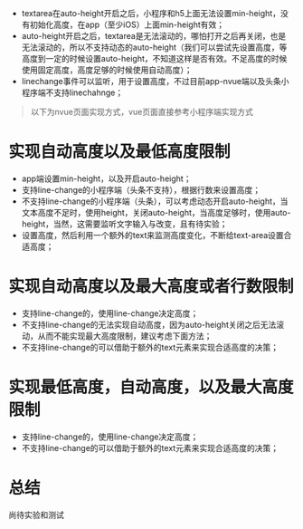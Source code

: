 - textarea在auto-height开启之后，小程序和h5上面无法设置min-height，没有初始化高度，在app（至少iOS）上面min-height有效；
- auto-height开启之后，textarea是无法滚动的，哪怕打开之后再关闭，也是无法滚动的，所以不支持动态的auto-height（我们可以尝试先设置高度，等高度到一定的时候设置auto-height，不知道这样是否有效。不足高度的时候使用固定高度，高度足够的时候使用自动高度）；
- linechange事件可以监听，用于设置高度，不过目前app-nvue端以及头条小程序端不支持linechahnge；

> 以下为nvue页面实现方式，vue页面直接参考小程序端实现方式

# 实现自动高度以及最低高度限制

- app端设置min-height，以及开启auto-height；
- 支持line-change的小程序端（头条不支持），根据行数来设置高度；
- 不支持line-change的小程序端（头条），可以考虑动态开启auto-height，当文本高度不足时，使用height，关闭auto-height，当高度足够时，使用auto-height，当然，这需要监听文字输入与改变，且有待实验；
- 设置高度，然后利用一个额外的text来监测高度变化，不断给text-area设置合适高度；

# 实现自动高度以及最大高度或者行数限制

- 支持line-change的，使用line-change决定高度；
- 不支持line-change的无法实现自动高度，因为auto-height关闭之后无法滚动，从而不能实现最大高度限制，建议考虑下面方法；
- 不支持line-change的可以借助于额外的text元素来实现合适高度的决策；

# 实现最低高度，自动高度，以及最大高度限制

- 支持line-change的，使用line-change决定高度；
- 不支持line-change的可以借助于额外的text元素来实现合适高度的决策；

# 总结

尚待实验和测试

